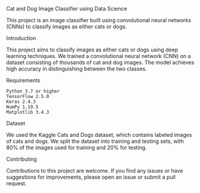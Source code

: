 Cat and Dog Image Classifier using Data Science

This project is an image classifier built using convolutional neural networks (CNNs) to classify images as either cats or dogs.

Introduction

This project aims to classify images as either cats or dogs using deep learning techniques. We trained a convolutional neural network (CNN) on a dataset consisting of thousands of cat and dog images. The model achieves high accuracy in distinguishing between the two classes.


Requirements

    Python 3.7 or higher
    TensorFlow 2.5.0
    Keras 2.4.3
    NumPy 1.19.5
    Matplotlib 3.4.3

Dataset

We used the Kaggle Cats and Dogs dataset, which contains labeled images of cats and dogs. We split the dataset into training and testing sets, with 80% of the images used for training and 20% for testing. 


Contributing

Contributions to this project are welcome. If you find any issues or have suggestions for improvements, please open an issue or submit a pull request.
